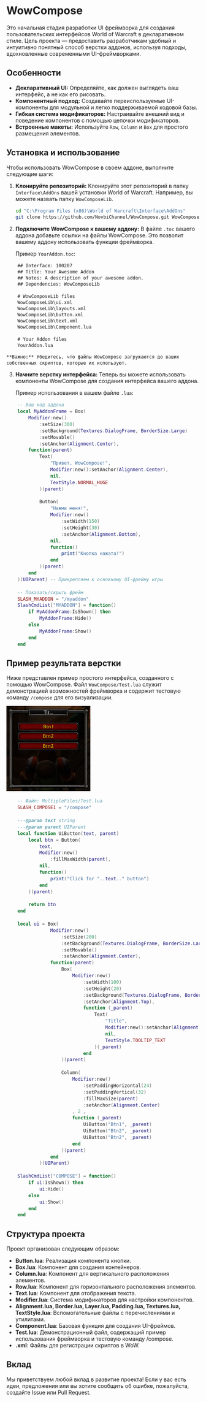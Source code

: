 # WowCompose

Это начальная стадия разработки UI фреймворка для создания пользовательских интерфейсов World of Warcraft в декларативном стиле. Цель проекта — предоставить разработчикам удобный и интуитивно понятный способ верстки аддонов, используя подходы, вдохновленные современными UI-фреймворками.

## Особенности

*   **Декларативный UI:** Определяйте, как должен выглядеть ваш интерфейс, а не как его рисовать.
*   **Компонентный подход:** Создавайте переиспользуемые UI-компоненты для модульной и легко поддерживаемой кодовой базы.
*   **Гибкая система модификаторов:** Настраивайте внешний вид и поведение компонентов с помощью цепочки модификаторов.
*   **Встроенные макеты:** Используйте `Row`, `Column` и `Box` для простого размещения элементов.

## Установка и использование

Чтобы использовать WowCompose в своем аддоне, выполните следующие шаги:

1.  **Клонируйте репозиторий:**
    Клонируйте этот репозиторий в папку `Interface\AddOns` вашей установки World of Warcraft. Например, вы можете назвать папку `WowComposeLib`.

    ```bash
    cd "C:\Program Files (x86)\World of Warcraft\Interface\AddOns"
    git clone https://github.com/NovbiChannel/WowCompose.git WowComposeLib
    ```

2.  **Подключите WowCompose к вашему аддону:**
    В файле `.toc` вашего аддона добавьте ссылки на файлы WowCompose. Это позволит вашему аддону использовать функции фреймворка.

    Пример `YourAddon.toc`:

```
    ## Interface: 100207
    ## Title: Your Awesome Addon
    ## Notes: A description of your awesome addon.
    ## Dependencies: WowComposeLib

    # WowComposeLib files
    WowComposeLib\ui.xml
    WowComposeLib\layouts.xml
    WowComposeLib\button.xml
    WowComposeLib\text.xml
    WowComposeLib\Component.lua

    # Your Addon files
    YourAddon.lua
```

    **Важно:** Убедитесь, что файлы WowCompose загружаются до ваших собственных скриптов, которые их используют.

3.  **Начните верстку интерфейса:**
    Теперь вы можете использовать компоненты WowCompose для создания интерфейса вашего аддона.

    Пример использования в вашем файле `.lua`:

```lua
    -- Ваш код аддона
    local MyAddonFrame = Box(
        Modifier:new()
            :setSize(300)
            :setBackground(Textures.DialogFrame, BorderSize.Large)
            :setMovable()
            :setAnchor(Alignment.Center),
        function(parent)
            Text(
                "Привет, WowCompose!",
                Modifier:new():setAnchor(Alignment.Center),
                nil,
                TextStyle.NORMAL_HUGE
            )(parent)

            Button(
                "Нажми меня!",
                Modifier:new()
                    :setWidth(150)
                    :setHeight(30)
                    :setAnchor(Alignment.Bottom),
                nil,
                function()
                    print("Кнопка нажата!")
                end
            )(parent)
        end
    )(UIParent) -- Прикрепляем к основному UI-фрейму игры

    -- Показать/скрыть фрейм
    SLASH_MYADDON = "/myaddon"
    SlashCmdList["MYADDON"] = function()
        if MyAddonFrame:IsShown() then
            MyAddonFrame:Hide()
        else
            MyAddonFrame:Show()
        end
    end
```

## Пример результата верстки

Ниже представлен пример простого интерфейса, созданного с помощью WowCompose. Файл `WowCompose/Test.lua` служит демонстрацией возможностей фреймворка и содержит тестовую команду `/compose` для его визуализации.

![Скриншот интерфейса](screenshots/example_ui.png "Пример UI, созданного с WowCompose")

```lua
    -- Файл: MultipleFiles/Test.lua
    SLASH_COMPOSE1 = "/compose"

    ---@param text string
    ---@param parent UIParent
    local function UiButton(text, parent)
        local btn = Button(
            text,
            Modifier:new()
                :fillMaxWidth(parent),
            nil,
            function()
                print("Click for "..text.." button")
            end
        )(parent)

        return btn
    end

    local ui = Box(
                Modifier:new()
                    :setSize(200)
                    :setBackground(Textures.DialogFrame, BorderSize.Large)
                    :setMovable()
                    :setAnchor(Alignment.Center),
                function(parent)
                    Box(
                        Modifier:new()
                            :setWidth(100)
                            :setHeight(20)
                            :setBackground(Textures.DialogFrame, BorderSize.Medium)
                            :setAnchor(Alignment.Top),
                            function (_parent)
                                Text(
                                    "Title",
                                    Modifier:new():setAnchor(Alignment.Center),
                                    nil,
                                    TextStyle.TOOLTIP_TEXT
                                )(_parent)
                            end
                    )(parent)

                    Column(
                        Modifier:new()
                            :setPaddingHorizontal(24)
                            :setPaddingVertical(32)
                            :fillMaxSize(parent)
                            :setAnchor(Alignment.Center)
                        , 2 ,
                        function (_parent)
                            UiButton("Btn1", _parent)
                            UiButton("Btn2", _parent)
                            UiButton("Btn2", _parent)
                        end
                    )(parent)
                end
            )(UIParent)

    SlashCmdList["COMPOSE"] = function()
        if ui:IsShown() then
            ui:Hide()
        else
            ui:Show()
        end
    end
```
## Структура проекта

Проект организован следующим образом:

* **Button.lua**: Реализация компонента кнопки.
* **Box.lua**: Компонент для создания контейнеров.
* **Column.lua**: Компонент для вертикального расположения элементов.
* **Row.lua**: Компонент для горизонтального расположения элементов.
* **Text.lua**: Компонент для отображения текста.
* **Modifier.lua**: Система модификаторов для настройки компонентов.
* **Alignment.lua, Border.lua, Layer.lua, Padding.lua, Textures.lua, TextStyle.lua**: Вспомогательные файлы с перечислениями и утилитами.
* **Component.lua**: Базовая функция для создания UI-фреймов.
* **Test.lua**: Демонстрационный файл, содержащий пример использования фреймворка и тестовую команду /compose.
* **.xml**: Файлы для регистрации скриптов в WoW.

## Вклад

Мы приветствуем любой вклад в развитие проекта! Если у вас есть идеи, предложения или вы хотите сообщить об ошибке, пожалуйста, создайте Issue или Pull Request.  
